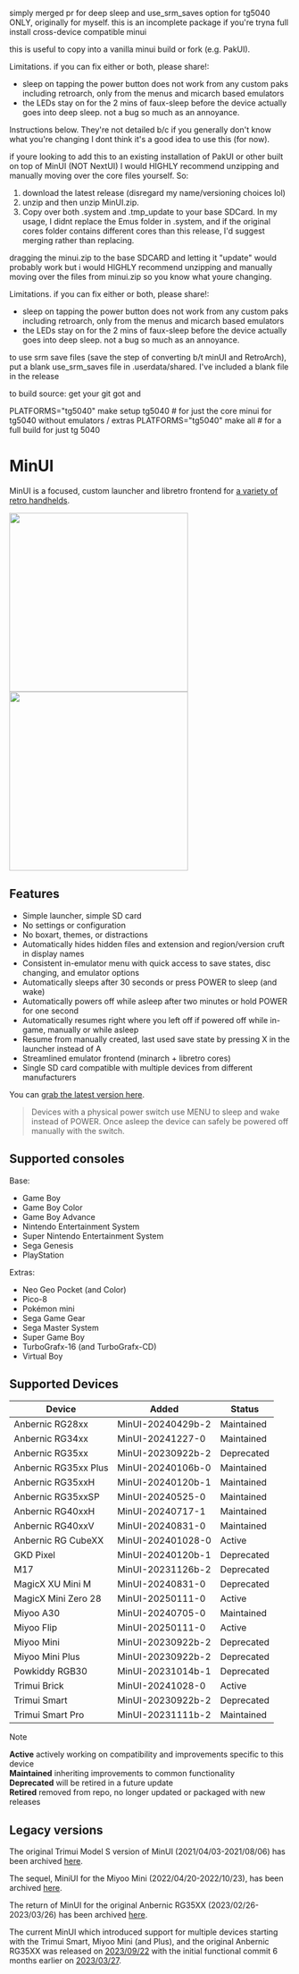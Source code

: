 simply merged pr for deep sleep and use_srm_saves option for tg5040 ONLY, originally for myself. this is an incomplete package if you're tryna full install cross-device compatible minui

this is useful to copy into a vanilla minui build or fork (e.g. PakUI). 

Limitations. if you can fix either or both, please share!:
- sleep on tapping the power button does not work from any custom paks including retroarch, only from the menus and micarch based emulators
- the LEDs stay on for the 2 mins of faux-sleep before the device actually goes into deep sleep. not a bug so much as an annoyance.

Instructions below. They're not detailed b/c if you generally don't know
what you're changing I dont think it's a good idea to use this (for now).

if youre looking to add this to an existing installation of PakUI or other built on top of MinUI (NOT NextUI) I would HIGHLY recommend unzipping and manually moving over the core files yourself. So:
1) download the latest release (disregard my name/versioning choices lol)
2) unzip and then unzip MinUI.zip. 
3) Copy over both .system and .tmp_update to your base SDCard. In my usage, I didnt replace the Emus folder in .system, and if the original cores folder contains different cores than this release, I'd suggest merging rather than replacing. 

dragging the minui.zip to the base SDCARD and letting it "update" would probably work but i would HIGHLY recommend unzipping and manually moving over the files from minui.zip so you know what youre changing. 

Limitations. if you can fix either or both, please share!:
- sleep on tapping the power button does not work from any custom paks including retroarch, only from the menus and micarch based emulators
- the LEDs stay on for the 2 mins of faux-sleep before the device actually goes into deep sleep. not a bug so much as an annoyance.

to use srm save files (save the step of converting b/t minUI and RetroArch), put a blank use_srm_saves file in .userdata/shared. I've included a blank file in the release

to build source: 
get your git got and 

PLATFORMS="tg5040" make setup tg5040    # for just the core minui for tg5040 without emulators / extras
PLATFORMS="tg5040" make all    # for a full build for just tg 5040

# MinUI

MinUI is a focused, custom launcher and libretro frontend for [a variety of retro handhelds](#supported-devices).

<img src="github/minui-main.png" width=320 /> <img src="github/minui-menu-gbc.png" width=320 /> 

## Features

- Simple launcher, simple SD card
- No settings or configuration
- No boxart, themes, or distractions
- Automatically hides hidden files
  and extension and region/version 
  cruft in display names
- Consistent in-emulator menu with
  quick access to save states, disc
  changing, and emulator options
- Automatically sleeps after 30 seconds 
  or press POWER to sleep (and wake)
- Automatically powers off while asleep
  after two minutes or hold POWER for
  one second
- Automatically resumes right where
  you left off if powered off while
  in-game, manually or while asleep
- Resume from manually created, last 
  used save state by pressing X in 
  the launcher instead of A
- Streamlined emulator frontend 
  (minarch + libretro cores)
- Single SD card compatible with
  multiple devices from different
  manufacturers

You can [grab the latest version here](https://github.com/shauninman/MinUI/releases).

> Devices with a physical power switch
> use MENU to sleep and wake instead of
> POWER. Once asleep the device can safely
> be powered off manually with the switch.

## Supported consoles

Base:

- Game Boy
- Game Boy Color
- Game Boy Advance
- Nintendo Entertainment System
- Super Nintendo Entertainment System
- Sega Genesis
- PlayStation

Extras:

- Neo Geo Pocket (and Color)
- Pico-8
- Pokémon mini
- Sega Game Gear
- Sega Master System
- Super Game Boy
- TurboGrafx-16 (and TurboGrafx-CD)
- Virtual Boy

## Supported Devices

| Device | Added | Status |
| -- | -- | -- |
| Anbernic RG28xx | MinUI-20240429b-2 | Maintained |
| Anbernic RG34xx | MinUI-20241227-0 | Maintained |
| Anbernic RG35xx | MinUI-20230922b-2 | Deprecated |
| Anbernic RG35xx Plus | MinUI-20240106b-0 | Maintained |
| Anbernic RG35xxH | MinUI-20240120b-1 | Maintained |
| Anbernic RG35xxSP | MinUI-20240525-0 | Maintained |
| Anbernic RG40xxH | MinUI-20240717-1 | Maintained |
| Anbernic RG40xxV | MinUI-20240831-0 | Maintained | 
| Anbernic RG CubeXX | MinUI-202401028-0 | Active | 
| GKD Pixel | MinUI-20240120b-1 | Deprecated |
| M17 | MinUI-20231126b-2 | Deprecated |
| MagicX XU Mini M | MinUI-20240831-0 | Deprecated | 
| MagicX Mini Zero 28 | MinUI-20250111-0 | Active |
| Miyoo A30 | MinUI-20240705-0 | Maintained |
| Miyoo Flip | MinUI-20250111-0 | Active |
| Miyoo Mini | MinUI-20230922b-2 | Deprecated |
| Miyoo Mini Plus | MinUI-20230922b-2 | Deprecated |
| Powkiddy RGB30 | MinUI-20231014b-1 | Deprecated |
| Trimui Brick | MinUI-20241028-0 | Active |
| Trimui Smart | MinUI-20230922b-2 | Deprecated |
| Trimui Smart Pro | MinUI-20231111b-2 | Maintained |

> [!NOTE]
> **Active** actively working on compatibility and improvements specific to this device  
> **Maintained** inheriting improvements to common functionality  
> **Deprecated** will be retired in a future update  
> **Retired** removed from repo, no longer updated or packaged with new releases  

## Legacy versions

The original Trimui Model S version of MinUI (2021/04/03-2021/08/06) has been archived [here](https://github.com/shauninman/MinUI-Legacy-Trimui-Model-S).

The sequel, MiniUI for the Miyoo Mini (2022/04/20-2022/10/23), has been archived [here](https://github.com/shauninman/MiniUI-Legacy-Miyoo-Mini).

The return of MinUI for the original Anbernic RG35XX (2023/02/26-2023/03/26) has been archived [here](https://github.com/shauninman/MinUI-Legacy-RG35XX).

The current MinUI which introduced support for multiple devices starting with the Trimui Smart, Miyoo Mini (and Plus), and the original Anbernic RG35XX was released on [2023/09/22][init-release] with the initial functional commit 6 months earlier on [2023/03/27][init-commit].

[init-release]:https://github.com/shauninman/MinUI/releases/tag/v20230922b-2
[init-commit]:https://github.com/shauninman/MinUI/commit/53e0296ea5a2794290fb5783765af6cee0063445#diff-b993e61ab6e66a19b67c88cfb98261aa9267d250de8bb56463662f67aae1a558
